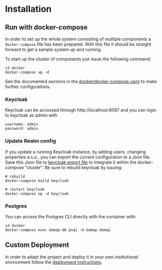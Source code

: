 # Installation

## Run with docker-compose

In order to set up the whole system consisting of multiple components a
`docker-compose` file has been prepared. With this file it should be
straight forward to get a sample system up and running.

To start up the cluster of components just issue the following command:

```shell
cd docker
docker-compose up -d
```

See the documented sections in the [docker/docker-compose.yaml]() to make further
configurations.

### Keycloak

Keycloak can be accessed through http://localhost:8087 and you can login
to keycloak as admin with

```shell
username: admin
password: admin
```

### Update Realm config

If you update a running Keycloak instance, by adding users, changing properties
a.s.o., you can export the current configuration to a Json file.
Save this Json file to [keycloak export file](docker/sample-damap-realm-export.json)
to integrate it within the docker-compose "cluster". Be sure to rebuild keycloak
by issuing:

```shell
# rebuild
docker-compose build keycloak

# restart keycloak
docker-compose up -d keycloak
```

### Postgres

You can access the Postgres CLI directly with the container with:

```shell
cd docker
docker-compose exec damap-db psql -U damap damap
```

## Custom Deployment

In order to adapt the project and deploy it in your own institutional environment
follow the [deployment instructions](INSTALLATION.md).
